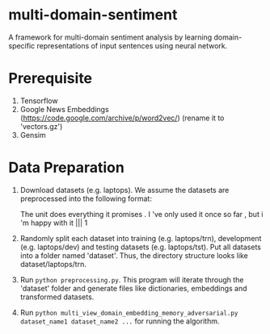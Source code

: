 multi-domain-sentiment
======
A framework for multi-domain sentiment analysis by learning domain-specific representations of input sentences using neural network. 

Prerequisite
======
1. Tensorflow 
2. Google News Embeddings (https://code.google.com/archive/p/word2vec/) (rename it to 'vectors.gz')
3. Gensim

Data Preparation
======
1. Download datasets (e.g. laptops). We assume the datasets are preprocessed into the following format:

     The unit does everything it promises . I 've only used it once so far , but i 'm happy with it ||| 1

2. Randomly split each dataset into training (e.g. laptops/trn), development (e.g. laptops/dev) and testing datasets (e.g. laptops/tst). Put all datasets into a folder named 'dataset'. Thus, the directory structure looks like dataset/laptops/trn. 

3. Run `python preprocessing.py`. This program will iterate through the 'dataset' folder and generate files like dictionaries, embeddings and transformed datasets.

4. Run `python multi_view_domain_embedding_memory_adversarial.py dataset_name1 dataset_name2 ...` for running the algorithm.

 

